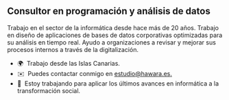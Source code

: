 ## Consultor en programación y análisis de datos

Trabajo en el sector de la informática desde hace más de 20 años. Trabajo en diseño de aplicaciones de bases de datos corporativas optimizadas para su análisis en tiempo real. Ayudo a organizaciones a revisar y mejorar sus procesos internos a través de la digitalización.

*   🌍  Trabajo desde las Islas Canarias.
*   ✉️  Puedes contactar conmigo en [estudio@hawara.es.](mailto:estudio@hawara.es.)
*   🧠  Estoy trabajando para aplicar los últimos avances en informática a la transformación social.
